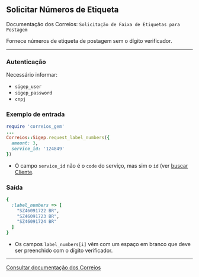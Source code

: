 ## Solicitar Números de Etiqueta

Documentação dos Correios: `Solicitação de Faixa de Etiquetas para Postagem`

Fornece números de etiqueta de postagem sem o dígito verificador.

---

### Autenticação
Necessário informar:
* `sigep_user`
* `sigep_password`
* `cnpj`

### Exemplo de entrada

```ruby
require 'correios_gem'
...
Correios::Sigep.request_label_numbers({
  amount: 3,
  service_id: '124849'
})
```
* O campo `service_id` não é o `code` do serviço, mas sim o `id` (ver [buscar Cliente](SEARCH_CUSTOMER.md).

### Saída

```ruby
{
  :label_numbers => [
    "SZ46091722 BR",
    "SZ46091723 BR",
    "SZ46091724 BR"
  ]
}
```
* Os campos `label_numbers[i]` vêm com um espaço em branco que deve ser preenchido com o dígito verificador.

---

[Consultar documentação dos Correios](CORREIOS_DOCUMENT.pdf)
